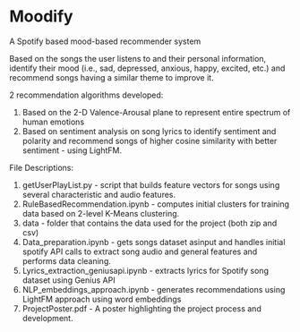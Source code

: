 # Moodify
A Spotify based mood-based recommender system

Based on the songs the user listens to and their personal information, identify their mood (i.e., sad, depressed, anxious, happy, excited, etc.) and recommend songs having a similar theme to improve it.

2 recommendation algorithms developed:
1. Based on the 2-D Valence-Arousal plane to represent entire spectrum of human emotions
2. Based on sentiment analysis on song lyrics to identify sentiment and polarity and recommend songs of higher cosine similarity with better sentiment - using LightFM.

File Descriptions:
1. getUserPlayList.py -  script that builds feature vectors for songs using several characteristic and audio features.
2. RuleBasedRecommendation.ipynb - computes initial clusters for training data based on 2-level K-Means clustering.
3. data - folder that contains the data used for the project (both zip and csv)
4. Data_preparation.ipynb - gets songs dataset asinput and handles initial spotify API calls to extract song audio and general features and performs data cleaning.
5. Lyrics_extraction_geniusapi.ipynb - extracts lyrics for Spotify song dataset using Genius API
6. NLP_embeddings_approach.ipynb - generates recommendations using LightFM approach using word embeddings
7. ProjectPoster.pdf - A poster highlighting the project process and development.


